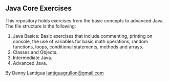 ## Java Core Exercises

This repository holds exercises from the basic concepts to advanced Java. The file structure is the following:

1. Java Basics: Basic exercises that include commenting, printing on console, the use of variables for basic math operations, random functions, loops, conditional statements, methods and arrays.
2. Classes and Objects.
3. Intermediate Java.
4. Advanced Java.

By Danny Lantigua
lantiguagrullon@gmail.com
